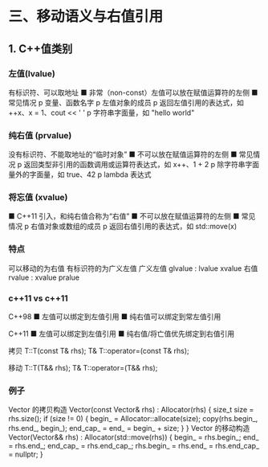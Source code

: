 # 三、移动语义与右值引用
## 1. C++值类别
### 左值(lvalue)
有标识符、可以取地址
■ 非常（non-const）左值可以放在赋值运算符的左侧
■ 常见情况
p 变量、函数名字
p 左值对象的成员
p 返回左值引用的表达式，如 ++x、x = 1、cout << ' '
p 字符串字面量，如 "hello world"
### 纯右值 (prvalue)
没有标识符、不能取地址的“临时对象”
■ 不可以放在赋值运算符的左侧
■ 常见情况
p 返回类型非引用的函数调用或运算符表达式，如 x++、1 + 2
p 除字符串字面量外的字面量，如 true、42
p lambda 表达式
### 将忘值 (xvalue)
■ C++11 引入，和纯右值合称为“右值”
■ 不可以放在赋值运算符的左侧
■ 常见情况
p 右值对象或数组的成员
p 返回右值引用的表达式，如 std::move(x)

### 特点
可以移动的为右值
有标识符的为广义左值
广义左值 glvalue : lvalue xvalue
右值  rvalue : xvalue pralue

### c++11 vs c++11
C++98
■ 左值可以绑定到左值引用
■ 纯右值可以绑定到常左值引用

C++11
■ 左值可以绑定到左值引用
■ 纯右值/将亡值优先绑定到右值引用

拷贝
T::T(const T& rhs);
T& T::operator=(const T& rhs);

移动
T::T(T&& rhs);
T& T::operator=(T&& rhs);

### 例子
Vector 的拷贝构造
Vector(const Vector& rhs) : Allocator(rhs)
{
size_t size = rhs.size();
if (size != 0) {
begin_ = Allocator::allocate(size);
copy(rhs.begin_, rhs.end_, begin_);
end_cap_ = end_ = begin_ + size;
}
}
Vector 的移动构造
Vector(Vector&& rhs) : Allocator(std::move(rhs))
{
begin_ = rhs.begin_;
end_ = rhs.end_;
end_cap_ = rhs.end_cap_;
rhs.begin_ = rhs.end_ = rhs.end_cap_ = nullptr;
}
